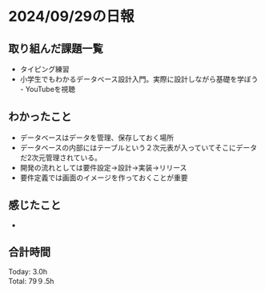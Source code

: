 # 2024/09/29の日報
## 取り組んだ課題一覧
* タイピング練習
* 小学生でもわかるデータベース設計入門。実際に設計しながら基礎を学ぼう - YouTubeを視聴
## わかったこと
* データベースはデータを管理、保存しておく場所
* データベースの内部にはテーブルという２次元表が入っていてそこにデータだ2次元管理されている。
* 開発の流れとしては要件設定→設計→実装→リリース
* 要件定義では画面のイメージを作っておくことが重要　
## 感じたこと
*  
## 合計時間  
Today: 3.0h<br>
Total: 79９.5h
